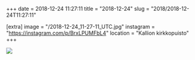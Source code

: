+++
date = 2018-12-24 11:27:11
title = "2018-12-24"
slug = "2018/2018-12-24T11:27:11"

[extra]
image = "/2018-12-24_11-27-11_UTC.jpg"
instagram = "https://instagram.com/p/BrxLPUMFbL4"
location = "Kallion kirkkopuisto"
+++

<img src="/2018-12-24_11-27-11_UTC.jpg" />
